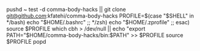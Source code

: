 pushd ~
test -d comma-body-hacks || git clone git@github.com:kfatehi/comma-body-hacks
PROFILE=$(case "$SHELL" in 
*/bash) echo "$HOME/.bashrc" ;;
*/zsh) echo "$HOME/.zprofile" ;;
esac)
source $PROFILE
which cbh > /dev/null || echo "export PATH="\$HOME/comma-body-hacks/bin:\$PATH" >> $PROFILE
source $PROFILE
popd